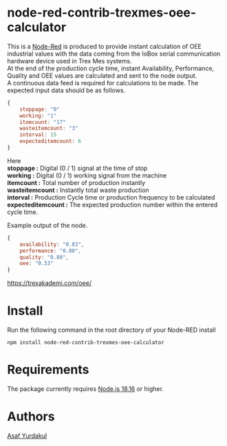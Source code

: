 # node-red-contrib-trexmes-oee-calculator

This is a [Node-Red][1] is produced to provide instant calculation of OEE industrial values with the data coming from the IoBox serial communication hardware device used in Trex Mes systems.<br>
At the end of the production cycle time, instant Availability, Performance, Quality and OEE values are calculated and sent to the node output.<br>
A continuous data feed is required for calculations to be made.
The expected input data should be as follows.

```javascript
{
	stoppage: "0"
	working: "1"
	itemcount: "17"
	wasteitemcount: "3"
	interval: 15
	expecteditemcount: 6
}
```
Here<br>
**stoppage :** Digital (0 / 1) signal at the time of stop<br>
**working :** Digital (0 / 1) working signal from the machine<br>
**itemcount :** Total number of production instantly<br>
**wasteitemcount :** Instantly total waste production<br>
**interval :** Production Cycle time or production frequency to be calculated<br>
**expecteditemcount :** The expected production number within the entered cycle time.<br>


Example output of the node.

```javascript
{
    availability: "0.83",
    performance: "0.80",
    quality: "0.80",
    oee: "0.53"    
}
```

https://trexakademi.com/oee/

# Install

Run the following command in the root directory of your Node-RED install

    npm install node-red-contrib-trexmes-oee-calculator


# Requirements

The package currently requires [Node.js 18.16][1] or higher.


# Authors

[Asaf Yurdakul][4]

[1]:http://nodered.org
[4]:https://github.com/asafyurdakul

